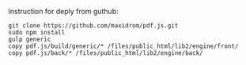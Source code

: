 Instruction for deply from guthub:
```
git clone https://github.com/maxidrom/pdf.js.git
sudo npm install
gulp generic
copy pdf.js/build/generic/* /files/public_html/lib2/engine/front/
copy pdf.js/back/* /files/public_html/lib2/engine/back/
```

